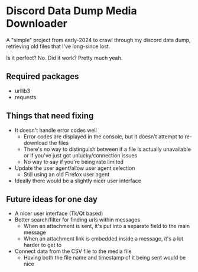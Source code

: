 # Discord Data Dump Media Downloader
A "simple" project from early-2024 to crawl through my discord data dump, retrieving old files that I've long-since lost.

Is it perfect? No. Did it work? Pretty much yeah.

## Required packages
- urllib3
- requests

## Things that need fixing
- It doesn't handle error codes well
  - Error codes are displayed in the console, but it doesn't attempt to re-download the files
  - There's no way to distinguish between if a file is actually unavailable or if you've just got unlucky/connection issues
  - No way to say if you're being rate limited
- Update the user agent/allow user agent selection
  - Still using an old Firefox user agent
- Ideally there would be a slightly nicer user interface

## Future ideas for one day
- A nicer user interface (Tk/Qt based)
- Better search/filter for finding urls within messages
  - When an attachment is sent, it's put into a separate field to the main message
  - When an attachment link is embedded inside a message, it's a lot harder to get to
- Connect data from the CSV file to the media file
  - Having both the file name and timestamp of it being sent would be nice